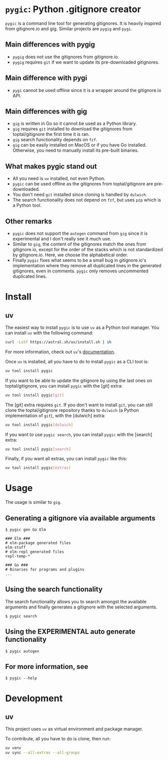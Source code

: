 # `pygic`: Python .gitignore creator

`pygic` is a command line tool for generating gitignores. It is heavily inspired from gitignore.io and gig. Similar projects are `pygig` and `pygi`.

## Main differences with pygig

- `pygig` does not use the gitignores from gitignore.io.
- `pygig` requires `git` if we want to update its pre-downloaded gitignores.

## Main difference with pygi

- `pygi` cannot be used offline since it is a wrapper around the gitignore.io API.

## Main differences with gig

- `gig` is written in Go so it cannot be used as a Python library.
- `gig` requires `git` installed to download the gitignores from toptal/gitignore the first time it is ran.
- `gig` search functionality depends on `fzf`.
- `gig` can be easily installed on MacOS or if you have Go installed. Otherwise, you need to manually install its pre-built binaries.

## What makes pygic stand out

- All you need is `uv` installed, not even Python.
- `pygic` can be used offline as the gitignores from toptal/gitignore are pre-downloaded.
- You don't need `git` installed since cloning is handled by `dulwich`.
- The search functionality does not depend on `fzf`, but uses `pzp` which is a Python tool.

## Other remarks

- `pygic` does not support the `autogen` command from `gig` since it is experimental and I don't really see it much use.
- Similar to `gig`, the content of the gitignores match the ones from gitignore.io, except for the order of the stacks which is not standardized by gitignore.io. Here, we choose the alphabetical order.
- Finally `pygic` fixes what seems to be a small bug in gitignore.io's implementation where they remove all duplicated lines in the generated gitignores, even in comments. `pygic` only removes uncommented duplicated lines.

# Install

## uv

The easiest way to install `pygic` is to use `uv` as a Python tool manager. You can install `uv` with the following command:

```bash
curl -LsSf https://astral.sh/uv/install.sh | sh
```

For more information, check out `uv`'s [documentation](https://docs.astral.sh/uv/getting-started/installation/).  

Once `uv` is installed, all you have to do to install `pygic` as a CLI tool is:

```bash
uv tool install pygic
```

If you want to be able to update the gitignore by using the last ones on toptal/gitignore, you can install `pygic` with the [git] extra:

```bash
uv tool install pygic[git]
```

The [git] extra requires `git`. If you don't want to install `git`, you can still clone the toptal/gitignore repository thanks to `dulwich` (a Python implementation of `git`), with the [dulwich] extra:

```bash
uv tool install pygic[dulwich]
```

If you want to use `pygic search`, you can install `pygic` with the [search] extra:

```bash
uv tool install pygic[search]
```

Finally, if you want all extras, you can install `pygic` like this:

```bash
uv tool install pygic[extras]
```

# Usage

The usage is similar to `gig`.

## Generating a gitignore via available arguments

```
$ pygic gen Go Elm

### Elm ###
# elm-package generated files
elm-stuff
# elm-repl generated files
repl-temp-*

### Go ###
# Binaries for programs and plugins
...
```

## Using the search functionality

The search functionality allows you to search amongst the available arguments and finally generates a gitignore with the selected arguments.

```
$ pygic search
```

## Using the EXPERIMENTAL auto generate functionality

```
$ pygic autogen
```

## For more information, see

```
$ pygic --help
```

# Development

## uv

This project uses `uv` as virtual environment and package manager.

To contribute, all you have to do is clone, then run:

```bash
uv venv
uv sync --all-extras --all-groups
```
